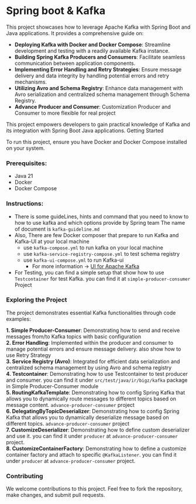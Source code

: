 # Spring boot & Kafka

This project showcases how to leverage Apache Kafka with Spring Boot and Java applications. It provides a comprehensive guide on:

- **Deploying Kafka with Docker and Docker Compose**: Streamline development and testing with a readily available Kafka instance.
- **Building Spring Kafka Producers and Consumers**: Facilitate seamless communication between application components.
- **Implementing Error Handling and Retry Strategies**: Ensure message delivery and data integrity by handling potential errors and retry mechanisms.
- **Utilizing Avro and Schema Registry**: Enhance data management with Avro serialization and centralized schema management through Schema Registry.
- **Advance Producer and Consumer**: Customization Producer and Consumer to more flexible for real project

This project empowers developers to gain practical knowledge of Kafka and its integration with Spring Boot Java applications.
Getting Started

To run this project, ensure you have Docker and Docker Compose installed on your system.

### Prerequisites:

- Java 21
- Docker
- Docker Compose

### Instructions:
- There is some guideLines, hints and command that you need to know to how to use kafka and which options provide by Spring team
  The name of document is `kafka-guideline.md`
- Also, There are few Docker composer that prepare to run Kafka and Kafka-UI at your local machine
  - use `kafka-compose.yml` to run kafka on your local machine 
  - use `kafka-service-registry-compose.yml` to test schema registry
  - use `kafka-ui-compose.yml` to run Kafka-ui 
    - For more information -> [UI for Apache Kafka](https://github.com/provectus/kafka-ui)
- For Testing, you can find a simple setup that show how to use `Testcontainer` for test Kafka. you can find it at `simple-producer-consumer` Project

### Exploring the Project

The project demonstrates essential Kafka functionalities through code examples:

**1. Simple Producer-Consumer**: Demonstrating how to send and receive messages from/to Kafka topics with basic configuration <br>
**2. Error Handling**: Implemented within the producer and consumer to manage potential errors and ensure message delivery. also show how to use Retry Strategy <br>
**3. Service Registry (Avro)**: Integrated for efficient data serialization and centralized schema management by using Avro and schema registry <br>
**4. Testcontainer**: Demonstrating how to use Testcontainer to test producer and consumer. you can find it under `src/test/java/ir/bigz/kafka` package in Simple Producer-Consumer module <br>
**5. RoutingKafkaTemplate**: Demonstrating how to config Spring Kafka that allows you to dynamically route messages to different topics based on message content. `advance-producer-consumer` project<br>
**6. DelegatingByTopicDeserializer**: Demonstrating how to config Spring Kafka that allows you to dynamically deserialize message based on different topics. `advance-producer-consumer` project<br>
**7. CustomizeDeserializer**: Demonstrating how to define custom deserializer and use it. you can find it under `producer` at `advance-producer-consumer` project.<br>
**8. CustomizeContainerFactory**: Demonstrating how to define a customize container factory and attach to specific `@KafkaListener`. you can find it under `producer` at `advance-producer-consumer` project.<br>

### Contributing

We welcome contributions to this project. Feel free to fork the repository, make changes, and submit pull requests.
